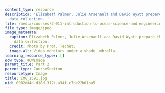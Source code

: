 ```yaml
---
content_type: resource
description: 'Elizabeth Palmer, Julie Arsenault and David Wyatt prepare the dock for
  data collection. '
file: /media/courses/2-011-introduction-to-ocean-science-and-engineering-spring-2006/0982d04dd18d312fa34fc7be22b01ba5_IMG_1591.jpg
file_type: image/jpeg
image_metadata:
  caption: Elizabeth Palmer, Julie Arsenault and David Wyatt prepare the dock for
    data collection.
  credit: Photo by Prof. Techet.
  image-alt: Video monitors under a shade umbrella.
learning_resource_types: []
ocw_type: OCWImage
parent_title: Part 2
parent_type: CourseSection
resourcetype: Image
title: IMG_1591.jpg
uid: 0982d04d-d18d-312f-a34f-c7be22b01ba5
---
```

